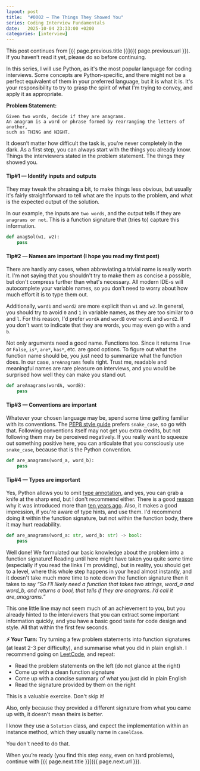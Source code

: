 ```yaml
---
layout: post
title:  "#0002 — The Things They Showed You"
series: Coding Interview Fundamentals
date:   2025-10-04 23:33:00 +0200
categories: [interview]
---
```

This post continues from [{{ page.previous.title }}]({{ page.previous.url }}).
If you haven’t read it yet, please do so before continuing.

In this series, I will use Python, as it's the most popular language for coding interviews.
Some concepts are Python-specific, 
and there might not be a perfect equivalent of them in your preferred language, but it is what it is.
It's your responsibility to try to grasp the spirit of what I'm trying to convey, and apply it as appropriate.

**Problem Statement:**
```
Given two words, decide if they are anagrams. 
An anagram is a word or phrase formed by rearranging the letters of another,
such as THING and NIGHT. 
```

It doesn’t matter how difficult the task is, you're never completely in the dark. 
As a first step, you can always start with the things you already know. 
Things the interviewers stated in the problem statement. The things they showed you.

#### Tip#1 — Identify inputs and outputs

They may tweak the phrasing a bit, to make things less obvious, but usually it's fairly straightforward to tell
what are the inputs to the problem, and what is the expected output of the solution.

In our example, the inputs are `two words`, and the output tells if they are `anagrams or not`.
This is a function signature that (tries to) capture this information.

```python
def anagSol(w1, w2):
    pass
```

#### Tip#2 — Names are important (I hope you read my first post)

There are hardly any cases, when abbreviating a trivial name is really worth it. 
I'm not saying that you shouldn't try to make them as concise a possible, but don't compress further than what's necessary.
All modern IDE-s will autocomplete your variable names, so you don't need to worry about how much effort it is to type them out.

Additionally, `word1` and `word2` are more explicit than `w1` and `w2`.
In general, you should try to avoid `0` and `1` in variable names, as they are too similar to `O` and `l`.
For this reason, I'd prefer `wordA` and `wordB` over `word1` and `word2`. 
If you don't want to indicate that they are words, you may even go with `a` and `b`.

Not only arguments need a good name. Functions too. Since it returns `True` or `False`, `is*`, `are*`, `has*`, etc. are good options.
To figure out what the function name should be, you just need to summarize what the function does. 
In our case, `areAnagrams` feels right. 
Trust me, readable and meaningful names are rare pleasure on interviews, 
and you would be surprised how well they can make you stand out.

```python
def areAnagrams(wordA, wordB):
    pass
```

#### Tip#3 — Conventions are important

Whatever your chosen language may be, spend some time getting familiar with its conventions. 
The [PEP8 style guide](https://peps.python.org/pep-0008/#function-and-variable-names) prefers `snake_case`, so go with that. 
Following conventions itself may not get you extra credits, but not following them may be perceived negatively. 
If you really want to squeeze out something positive here, you can articulate that you consciously use `snake_case`, because that is the Python convention.

```python
def are_anagrams(word_a, word_b):
    pass
```

#### Tip#4 — Types are important
    
Yes, Python allows you to omit [type annotation](https://docs.python.org/3/library/typing.html), and yes, you can grab a knife at the sharp end, but I don't recommend either.
There is a good [reason](https://www.artima.com/weblogs/viewpost.jsp?thread=85551) why it was introduced more than [ten years ago](https://peps.python.org/pep-0484/#rationale-and-goals).
Also, it makes a good impression, if you're aware of type hints, and use them.
I'd recommend doing it within the function signature, but not within the function body, there it may hurt readability.

```python
def are_anagrams(word_a: str, word_b: str) -> bool:
    pass
```

Well done! We formulated our basic knowledge about the problem into a function signature!
Reading until here might have taken you quite some time (especially if you read the links I'm providing), 
but in reality, you should get to a level, where this whole step happens in your head almost instantly, 
and it doesn't take much more time to note down the function signature then it takes to say 
_“So I’ll likely need a function that takes two strings, word_a and word_b, and returns a bool, that tells if they are anagrams. I’d call it are_anagrams.”_

This one little line may not seem much of an achievement to you, 
but you already hinted to the interviewers that you can extract some important information quickly, 
and you have a basic good taste for code design and style. All that within the first few seconds.

**⚡ Your Turn:** 
Try turning a few problem statements into function signatures (at least 2-3 per difficulty), and summarise what you did in plain english.
I recommend going on [LeetCode](https://leetcode.com), and repeat: 
- Read the problem statements on the left (do not glance at the right)
- Come up with a clean function signature
- Come up with a concise summary of what you just did in plain English
- Read the signature provided by them on the right

This is a valuable exercise. Don't skip it!

Also, only because they provided a different signature from what you came up with, it doesn't mean theirs is better.

I know they use a `Solution` class, and expect the implementation within an instance method, which they usually name in `camelCase`. 

You don't need to do that.

When you’re ready (you find this step easy, even on hard problems), continue with [{{ page.next.title }}]({{ page.next.url }}).
